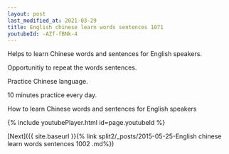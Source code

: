 ```yaml
---
layout: post
last_modified_at: 2021-03-29
title: English chinese learn words sentences 1071 
youtubeId: -AZf-fBNk-4
---
```

 
 
Helps to learn Chinese words and sentences for English speakers.

Opportunitiy to repeat the words sentences. 

Practice Chinese language. 
 
10 minutes practice every day. 
 
How to learn Chinese words and sentences for English speakers 
 
{% include youtubePlayer.html id=page.youtubeId %}
 
 
[Next]({{ site.baseurl }}{% link  split2/_posts/2015-05-25-English chinese learn words sentences 1002 .md%})
 
